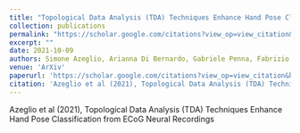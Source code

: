 ```yaml
---
title: "Topological Data Analysis (TDA) Techniques Enhance Hand Pose Classification from ECoG Neural Recordings"
collection: publications
permalink: "https://scholar.google.com/citations?view_op=view_citation&hl=en&user=rTk6DZgAAAAJ&sortby=pubdate&citation_for_view=rTk6DZgAAAAJ:2osOgNQ5qMEC"
excerpt: ""
date: 2021-10-09
authors: Simone Azeglio, Arianna Di Bernardo, Gabriele Penna, Fabrizio Pittatore, Simone Poetto, Johannes Gruenwald, Christoph Kapeller, Kyousuke Kamada, Christoph Guger
venue: 'ArXiv'
paperurl: 'https://scholar.google.com/citations?view_op=view_citation&hl=en&user=rTk6DZgAAAAJ&sortby=pubdate&citation_for_view=rTk6DZgAAAAJ:2osOgNQ5qMEC'
citation: 'Azeglio et al (2021), Topological Data Analysis (TDA) Techniques Enhance Hand Pose Classification from ECoG Neural Recordings'
---
```

Azeglio et al (2021), Topological Data Analysis (TDA) Techniques Enhance Hand Pose Classification from ECoG Neural Recordings

